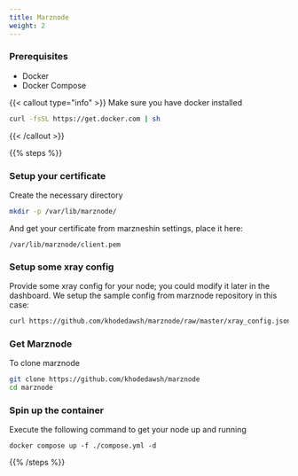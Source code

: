 ```yaml
---
title: Marznode
weight: 2
---
```


### Prerequisites

- Docker
- Docker Compose

{{< callout type="info" >}}
Make sure you have docker installed

```sh
curl -fsSL https://get.docker.com | sh
```

{{< /callout >}}

{{% steps %}}


### Setup your certificate

Create the necessary directory
```sh
mkdir -p /var/lib/marznode/
```

And get your certificate from marzneshin settings, place it here:

`/var/lib/marznode/client.pem`


### Setup some xray config

Provide some xray config for your node; you could modify it later in the dashboard.
We setup the sample config from marznode repository in this case: 

```sh
curl https://github.com/khodedawsh/marznode/raw/master/xray_config.json > /var/lib/marznode/xray_config.json 
```

### Get Marznode

To clone marznode

```sh
git clone https://github.com/khodedawsh/marznode
cd marznode
```

### Spin up the container

Execute the following command to get your node up and running

```shell
docker compose up -f ./compose.yml -d
```

{{% /steps %}}
